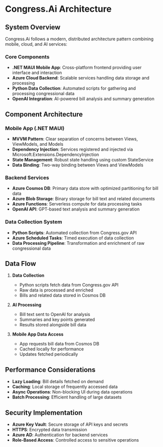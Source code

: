 # Congress.Ai Architecture

## System Overview

Congress.Ai follows a modern, distributed architecture pattern combining mobile, cloud, and AI services:

### Core Components

- **.NET MAUI Mobile App**: Cross-platform frontend providing user interface and interaction
- **Azure Cloud Backend**: Scalable services handling data storage and processing
- **Python Data Collection**: Automated scripts for gathering and processing congressional data
- **OpenAI Integration**: AI-powered bill analysis and summary generation

## Component Architecture

### Mobile App (.NET MAUI)
- **MVVM Pattern**: Clear separation of concerns between Views, ViewModels, and Models
- **Dependency Injection**: Services registered and injected via Microsoft.Extensions.DependencyInjection
- **State Management**: Robust state handling using custom StateService
- **Data Binding**: Two-way binding between Views and ViewModels

### Backend Services
- **Azure Cosmos DB**: Primary data store with optimized partitioning for bill data
- **Azure Blob Storage**: Binary storage for bill text and related documents
- **Azure Functions**: Serverless compute for data processing tasks
- **OpenAI API**: GPT-based text analysis and summary generation

### Data Collection System
- **Python Scripts**: Automated collection from Congress.gov API
- **Azure Scheduled Tasks**: Timed execution of data collection
- **Data Processing Pipeline**: Transformation and enrichment of raw congressional data

## Data Flow

1. **Data Collection**
   - Python scripts fetch data from Congress.gov API
   - Raw data is processed and enriched
   - Bills and related data stored in Cosmos DB

2. **AI Processing**
   - Bill text sent to OpenAI for analysis
   - Summaries and key points generated
   - Results stored alongside bill data

3. **Mobile App Data Access**
   - App requests bill data from Cosmos DB
   - Cached locally for performance
   - Updates fetched periodically

## Performance Considerations

- **Lazy Loading**: Bill details fetched on demand
- **Caching**: Local storage of frequently accessed data
- **Async Operations**: Non-blocking UI during data operations
- **Batch Processing**: Efficient handling of large datasets

## Security Implementation

- **Azure Key Vault**: Secure storage of API keys and secrets
- **HTTPS**: Encrypted data transmission
- **Azure AD**: Authentication for backend services
- **Role-Based Access**: Controlled access to sensitive operations
